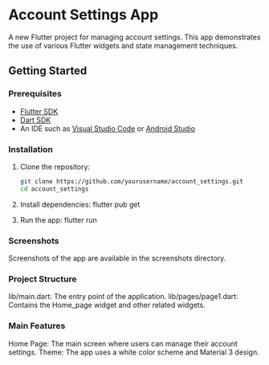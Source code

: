 # Account Settings App

A new Flutter project for managing account settings. This app demonstrates the use of various Flutter widgets and state management techniques.

## Getting Started

### Prerequisites

- [Flutter SDK](https://flutter.dev/docs/get-started/install)
- [Dart SDK](https://dart.dev/get-dart)
- An IDE such as [Visual Studio Code](https://code.visualstudio.com/) or [Android Studio](https://developer.android.com/studio)

### Installation

1. Clone the repository:

   ```sh
   git clone https://github.com/yourusername/account_settings.git
   cd account_settings

   ```

2. Install dependencies: flutter pub get

3. Run the app: flutter run

### Screenshots

Screenshots of the app are available in the screenshots directory.

### Project Structure

lib/main.dart: The entry point of the application.
lib/pages/page1.dart: Contains the Home_page widget and other related widgets.

### Main Features

Home Page: The main screen where users can manage their account settings.
Theme: The app uses a white color scheme and Material 3 design.
